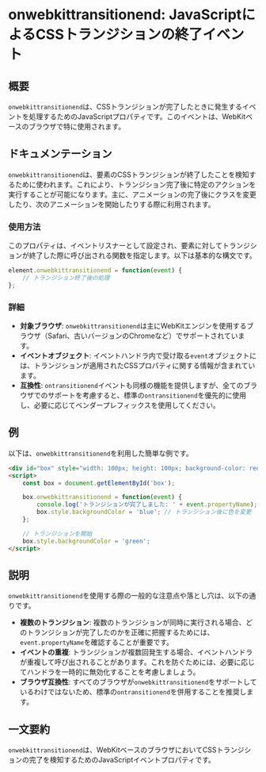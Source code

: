 <!--
Meta Description: # onwebkittransitionend: JavaScriptによるCSSトランジションの終了イベント ## 概要 `onwebkittransitionend`は、CSSトランジションが完了したときに発生するイベントを処理するためのJavaScriptプロパティです。このイベントは、Web...
Meta Keywords: onwebkittransitionend, box, event, ontransitionend, style
-->

# onwebkittransitionend: JavaScriptによるCSSトランジションの終了イベント

## 概要
`onwebkittransitionend`は、CSSトランジションが完了したときに発生するイベントを処理するためのJavaScriptプロパティです。このイベントは、WebKitベースのブラウザで特に使用されます。

## ドキュメンテーション
`onwebkittransitionend`は、要素のCSSトランジションが終了したことを検知するために使われます。これにより、トランジション完了後に特定のアクションを実行することが可能になります。主に、アニメーションの完了後にクラスを変更したり、次のアニメーションを開始したりする際に利用されます。

### 使用方法
このプロパティは、イベントリスナーとして設定され、要素に対してトランジションが終了した際に呼び出される関数を指定します。以下は基本的な構文です。

```javascript
element.onwebkittransitionend = function(event) {
    // トランジション終了後の処理
};
```

### 詳細
- **対象ブラウザ**: `onwebkittransitionend`は主にWebKitエンジンを使用するブラウザ（Safari、古いバージョンのChromeなど）でサポートされています。
- **イベントオブジェクト**: イベントハンドラ内で受け取る`event`オブジェクトには、トランジションが適用されたCSSプロパティに関する情報が含まれています。
- **互換性**: `ontransitionend`イベントも同様の機能を提供しますが、全てのブラウザでのサポートを考慮すると、標準の`ontransitionend`を優先的に使用し、必要に応じてベンダープレフィックスを使用してください。

## 例
以下は、`onwebkittransitionend`を利用した簡単な例です。

```html
<div id="box" style="width: 100px; height: 100px; background-color: red; transition: background-color 2s;"></div>
<script>
    const box = document.getElementById('box');

    box.onwebkittransitionend = function(event) {
        console.log('トランジションが完了しました: ' + event.propertyName);
        box.style.backgroundColor = 'blue'; // トランジション後に色を変更
    };

    // トランジションを開始
    box.style.backgroundColor = 'green';
</script>
```

## 説明
`onwebkittransitionend`を使用する際の一般的な注意点や落とし穴は、以下の通りです。

- **複数のトランジション**: 複数のトランジションが同時に実行される場合、どのトランジションが完了したのかを正確に把握するためには、`event.propertyName`を確認することが重要です。
- **イベントの重複**: トランジションが複数回発生する場合、イベントハンドラが重複して呼び出されることがあります。これを防ぐためには、必要に応じてハンドラを一時的に無効化することを考慮しましょう。
- **ブラウザ互換性**: すべてのブラウザが`onwebkittransitionend`をサポートしているわけではないため、標準の`ontransitionend`を併用することを推奨します。

## 一文要約
`onwebkittransitionend`は、WebKitベースのブラウザにおいてCSSトランジションの完了を検知するためのJavaScriptイベントプロパティです。